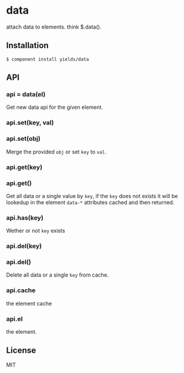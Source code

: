 
# data

  attach data to elements. think $.data().

## Installation

    $ component install yields/data

## API

### api = data(el)

Get new data api for the given element.

### api.set(key, val)
### api.set(obj)

Merge the provided `obj` or set
`key` to `val`.

### api.get(key)
### api.get()

Get all data or a single value by `key`,
if the `key` does not exists it will be lookedup
in the element `data-*` attributes cached and then
returned.

### api.has(key)

Wether or not `key` exists

### api.del(key)
### api.del()

Delete all data or a single `key` from cache.

### api.cache

the element cache

### api.el

the element.



## License

  MIT
